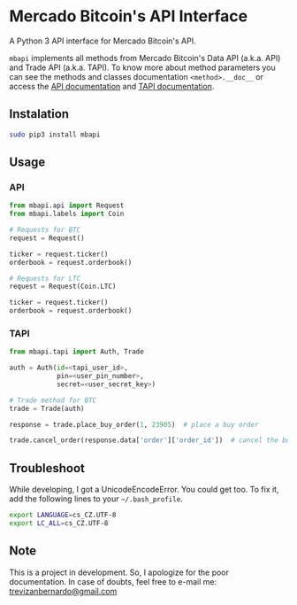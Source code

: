 # Mercado Bitcoin's API Interface
A Python 3 API interface for Mercado Bitcoin's API.

`mbapi` implements all methods from Mercado Bitcoin's Data API (a.k.a. API) and Trade API (a.k.a. TAPI).
To know more about method parameters you can see the methods and classes documentation `<method>.__doc__` or
access the [API documentation](https://www.mercadobitcoin.com.br/api-doc/) and [TAPI documentation](https://www.mercadobitcoin.com.br/trade-api/).

## Instalation
```bash
sudo pip3 install mbapi
```

## Usage
### API
```python
from mbapi.api import Request
from mbapi.labels import Coin

# Requests for BTC
request = Request()

ticker = request.ticker()
orderbook = request.orderbook()

# Requests for LTC
request = Request(Coin.LTC)

ticker = request.ticker()
orderbook = request.orderbook()
```

### TAPI
```python
from mbapi.tapi import Auth, Trade

auth = Auth(id=<tapi_user_id>,
            pin=<user_pin_number>,
            secret=<user_secret_key>)

# Trade method for BTC
trade = Trade(auth)

response = trade.place_buy_order(1, 23905)  # place a buy order

trade.cancel_order(response.data['order']['order_id'])  # cancel the buy order
```

## Troubleshoot
While developing, I got a UnicodeEncodeError. You could get too. To fix it, add the following lines to your `~/.bash_profile`.
```bash
export LANGUAGE=cs_CZ.UTF-8
export LC_ALL=cs_CZ.UTF-8
```

## Note
This is a project in development. So, I apologize for the poor documentation.
In case of doubts, feel free to e-mail me: trevizanbernardo@gmail.com
